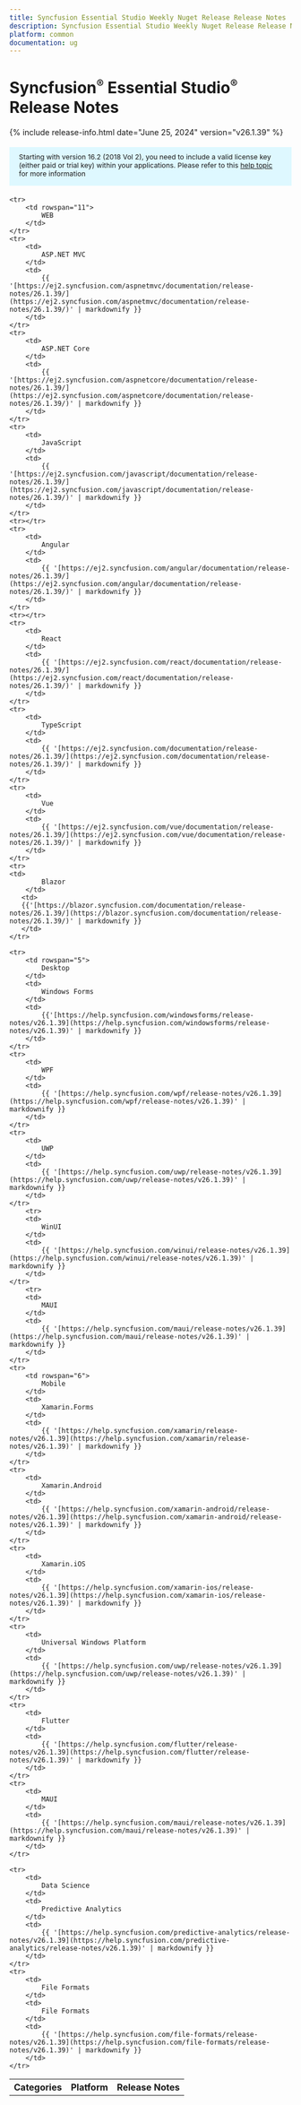 ```yaml
---
title: Syncfusion Essential Studio Weekly Nuget Release Release Notes  
description: Syncfusion Essential Studio Weekly Nuget Release Release Notes  
platform: common
documentation: ug
---
```


# Syncfusion<sup style="font-size:70%">&reg;</sup>   Essential Studio<sup style="font-size:70%">&reg;</sup>  Release Notes  

{% include release-info.html date="June 25, 2024"   version="v26.1.39" %} 

<style>
#license {
    font-size: .88em!important;
margin-top: 1.5em;     margin-bottom: 1.5em;
    background-color: #def8ff;
    padding: 10px 17px 14px;
}
</style>

<div id="license">
Starting with version 16.2 (2018 Vol 2), you need to include a valid license key (either paid or trial key) within your applications. 
Please refer to this <a href="/common/essential-studio/licensing/license-key">help topic</a> for more information 
</div>


<table>
    <tr>
        <th>Categories</th>
        <th>Platform</th>
        <th>Release Notes</th>
    </tr>
	
    <tr>
        <td rowspan="11">
            WEB 
        </td>
    </tr>
    <tr>
        <td>
            ASP.NET MVC
        </td>
        <td>
            {{ '[https://ej2.syncfusion.com/aspnetmvc/documentation/release-notes/26.1.39/](https://ej2.syncfusion.com/aspnetmvc/documentation/release-notes/26.1.39/)' | markdownify }}
        </td>
    </tr>
    <tr>
        <td>
            ASP.NET Core
        </td>
        <td>
            {{ '[https://ej2.syncfusion.com/aspnetcore/documentation/release-notes/26.1.39/](https://ej2.syncfusion.com/aspnetcore/documentation/release-notes/26.1.39/)' | markdownify }}
        </td>
    </tr>
    <tr>
        <td>
            JavaScript
        </td>
        <td>
            {{ '[https://ej2.syncfusion.com/javascript/documentation/release-notes/26.1.39/](https://ej2.syncfusion.com/javascript/documentation/release-notes/26.1.39/)' | markdownify }}
        </td>
    </tr>
    <tr></tr>
    <tr>
        <td>
            Angular
        </td>
        <td>
            {{ '[https://ej2.syncfusion.com/angular/documentation/release-notes/26.1.39/](https://ej2.syncfusion.com/angular/documentation/release-notes/26.1.39/)' | markdownify }}
        </td>
    </tr>
    <tr></tr>
    <tr>
        <td>
            React
        </td>
        <td>
            {{ '[https://ej2.syncfusion.com/react/documentation/release-notes/26.1.39/](https://ej2.syncfusion.com/react/documentation/release-notes/26.1.39/)' | markdownify }}
        </td>
    </tr>
    <tr>
        <td>
            TypeScript
        </td>
        <td>
            {{ '[https://ej2.syncfusion.com/documentation/release-notes/26.1.39/](https://ej2.syncfusion.com/documentation/release-notes/26.1.39/)' | markdownify }}
        </td>
    </tr>
    <tr>
        <td>
            Vue
        </td>
        <td>
            {{ '[https://ej2.syncfusion.com/vue/documentation/release-notes/26.1.39/](https://ej2.syncfusion.com/vue/documentation/release-notes/26.1.39/)' | markdownify }}
        </td>
    </tr>
    <tr>
	<td>
            Blazor
        </td>
       <td>
	   {{'[https://blazor.syncfusion.com/documentation/release-notes/26.1.39/](https://blazor.syncfusion.com/documentation/release-notes/26.1.39/)' | markdownify }}
       </td>
	</tr>
	
    <tr>
        <td rowspan="5">
            Desktop
        </td>
        <td>
            Windows Forms
        </td>
        <td>
            {{'[https://help.syncfusion.com/windowsforms/release-notes/v26.1.39](https://help.syncfusion.com/windowsforms/release-notes/v26.1.39)' | markdownify }}
        </td>
    </tr>
    <tr>
        <td>
            WPF
        </td>
        <td>
            {{ '[https://help.syncfusion.com/wpf/release-notes/v26.1.39](https://help.syncfusion.com/wpf/release-notes/v26.1.39)' | markdownify }}
        </td>
    </tr>
    <tr>
        <td>
            UWP
        </td>
        <td>
            {{ '[https://help.syncfusion.com/uwp/release-notes/v26.1.39](https://help.syncfusion.com/uwp/release-notes/v26.1.39)' | markdownify }}
        </td>
    </tr>
	    <tr>
        <td>
            WinUI
        </td>
        <td>
            {{ '[https://help.syncfusion.com/winui/release-notes/v26.1.39](https://help.syncfusion.com/winui/release-notes/v26.1.39)' | markdownify }}
        </td>
    </tr>
		<tr>
        <td>
            MAUI
        </td>
        <td>
            {{ '[https://help.syncfusion.com/maui/release-notes/v26.1.39](https://help.syncfusion.com/maui/release-notes/v26.1.39)' | markdownify }}
        </td>
    </tr>
    <tr>
        <td rowspan="6">
            Mobile
        </td>
        <td>
            Xamarin.Forms
        </td>
        <td>
            {{ '[https://help.syncfusion.com/xamarin/release-notes/v26.1.39](https://help.syncfusion.com/xamarin/release-notes/v26.1.39)' | markdownify }}
        </td>
    </tr>
    <tr>
        <td>
            Xamarin.Android
        </td>
        <td>
            {{ '[https://help.syncfusion.com/xamarin-android/release-notes/v26.1.39](https://help.syncfusion.com/xamarin-android/release-notes/v26.1.39)' | markdownify }}
        </td>
    </tr>
    <tr>
        <td>
            Xamarin.iOS
        </td>
        <td>
            {{ '[https://help.syncfusion.com/xamarin-ios/release-notes/v26.1.39](https://help.syncfusion.com/xamarin-ios/release-notes/v26.1.39)' | markdownify }}
        </td>
    </tr>
    <tr>
        <td>
            Universal Windows Platform
        </td>
        <td>
            {{ '[https://help.syncfusion.com/uwp/release-notes/v26.1.39](https://help.syncfusion.com/uwp/release-notes/v26.1.39)' | markdownify }}
        </td>
    </tr>
    <tr>
        <td>
            Flutter
        </td>
        <td>
            {{ '[https://help.syncfusion.com/flutter/release-notes/v26.1.39](https://help.syncfusion.com/flutter/release-notes/v26.1.39)' | markdownify }}
        </td>
    </tr>
    <tr>
        <td>
            MAUI
        </td>
        <td>
            {{ '[https://help.syncfusion.com/maui/release-notes/v26.1.39](https://help.syncfusion.com/maui/release-notes/v26.1.39)' | markdownify }}
        </td>
    </tr>
	
    <tr>
        <td>
            Data Science
        </td>
        <td>
            Predictive Analytics
        </td>
        <td>
            {{ '[https://help.syncfusion.com/predictive-analytics/release-notes/v26.1.39](https://help.syncfusion.com/predictive-analytics/release-notes/v26.1.39)' | markdownify }}
        </td>
    </tr>
    <tr>
        <td>
            File Formats
        </td>
        <td>
            File Formats
        </td>
        <td>
            {{ '[https://help.syncfusion.com/file-formats/release-notes/v26.1.39](https://help.syncfusion.com/file-formats/release-notes/v26.1.39)' | markdownify }}
        </td>
    </tr>
</table>